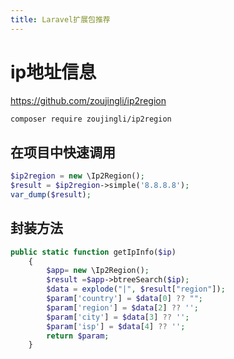 ```yaml
---
title: Laravel扩展包推荐
---
```


# ip地址信息

https://github.com/zoujingli/ip2region

```bash
composer require zoujingli/ip2region
```

## 在项目中快速调用

```php
$ip2region = new \Ip2Region();
$result = $ip2region->simple('8.8.8.8');
var_dump($result);
```

## 封装方法

```php
public static function getIpInfo($ip)
    {
        $app= new \Ip2Region();
        $result =$app->btreeSearch($ip);
        $data = explode("|", $result["region"]);
        $param['country'] = $data[0] ?? "";
        $param['region'] = $data[2] ?? '';
        $param['city'] = $data[3] ?? '';
        $param['isp'] = $data[4] ?? '';
        return $param;
    }
```

